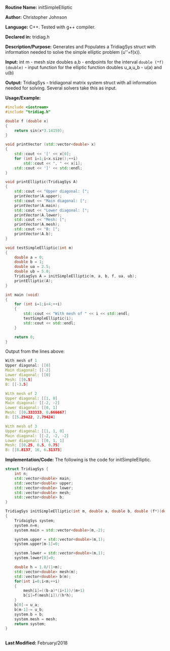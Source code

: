 **Routine Name:** initSimpleElliptic

**Author:** Christopher Johnson

**Language:** C++. Tested with g++ compiler.

**Declared in:** tridiag.h

**Description/Purpose:**
Generates and Populates a TridiagSys struct with information needed to solve the simple elliptic problem (u''=f(x)).

**Input:**
int m - mesh size
doubles a,b - endpoints for the interval
`double (*f)(double)` - input function for the elliptic function
doubles u_a,u_b - u(a) and u(b)

**Output:**
TridiagSys - tridiagonal matrix system struct with all information needed for solving. Several solvers take this as input.

**Usage/Example:**

```C++
#include <iostream>
#include "tridiag.h"

double f (double x)
{
	return sin(x*3.14159);
}

void printVector (std::vector<double> x)
{
	std::cout << '[' << x[0];
	for (int i=1;i<x.size();++i)
		std::cout << ", " << x[i];
	std::cout << ']' << std::endl;
}

void printElliptic(TridiagSys A)
{
	std::cout << "Upper diagonal: [";
	printVector(A.upper);
	std::cout << "Main diagonal: [";
	printVector(A.main);
	std::cout << "Lower diagonal: [";
	printVector(A.lower);
	std::cout << "Mesh: [";
	printVector(A.mesh);
	std::cout << "B: [";
	printVector(A.b);
}

void testSimpleElliptic(int m)
{
	double a = 0;
	double b = 1;
	double ua = 2.5;
	double ub = 5.0;
	TridiagSys A = initSimpleElliptic(m, a, b, f, ua, ub);
	printElliptic(A);
}

int main (void)
{
	for (int i=1;i<4;++i)
	{
		std::cout << "With mesh of " << i << std::endl;
		testSimpleElliptic(i);
		std::cout << std::endl;
	}

	return 0;
}
```
Output from the lines above:
```c++
With mesh of 1
Upper diagonal: [[0]
Main diagonal: [[-2]
Lower diagonal: [[0]
Mesh: [[0.5]
B: [[-3.5]

With mesh of 2
Upper diagonal: [[1, 0]
Main diagonal: [[-2, -2]
Lower diagonal: [[0, 1]
Mesh: [[0.333333, 0.666667]
B: [[5.29422, 2.79424]

With mesh of 3
Upper diagonal: [[1, 1, 0]
Main diagonal: [[-2, -2, -2]
Lower diagonal: [[0, 1, 1]
Mesh: [[0.25, 0.5, 0.75]
B: [[8.8137, 16, 6.31373]   
```


**Implementation/Code:** The following is the code for initSimpleElliptic.
```c++
struct TridiagSys {
	int n;
	std::vector<double> main;
	std::vector<double> upper;
	std::vector<double> lower;
	std::vector<double> mesh;
	std::vector<double> b;
}

TridiagSys initSimpleElliptic(int m, double a, double b, double (f*)(double), double u_a, double u_b)
{
	TridaigSys system;
	system.n=m;
	system.main = std::vector<double>(m,-2);

	system.upper = std::vector<double>(m,1);
	system.upper[m-1]=0;

	system.lower = std::vector<double>(m,1);
	system.lower[0]=0;

	double h = 1.0/(1+m);
	std::vector<double> mesh(m);
	std::vector<double> b(m);
	for(int i=0;i<m;++i)
	{
		mesh[i]=((b-a)*(i+1))/(m+1)
		b[i]=f(mesh[i])/(h*h);
	}
	b[0]-= u_a;
	b[m-1]-= u_b;
	system.b = b;
	system.mesh = mesh;
	return system;
}
    
```
**Last Modified:** February/2018
